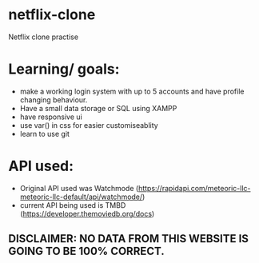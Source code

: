 # netflix-clone
Netflix clone practise

# Learning/ goals:
* make a working login system with up to 5 accounts and have profile changing behaviour. 
* Have a small data storage or SQL using XAMPP
* have responsive ui
* use var() in css for easier customiseablity
* learn to use git

# API used:
* Original API used was Watchmode (https://rapidapi.com/meteoric-llc-meteoric-llc-default/api/watchmode/)
* current API being used is TMBD (https://developer.themoviedb.org/docs)

## DISCLAIMER: NO DATA FROM THIS WEBSITE IS GOING TO BE 100% CORRECT.